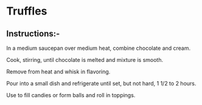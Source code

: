 #                                       Truffles

## Instructions:-

In a medium saucepan over medium heat, combine chocolate and cream.

 Cook, stirring, until chocolate is melted and mixture is smooth.

 Remove from heat and whisk in flavoring.

 Pour into a small dish and refrigerate until set, but not hard, 1 1/2 to 2 hours.

 Use to fill candies or form balls and roll in toppings.